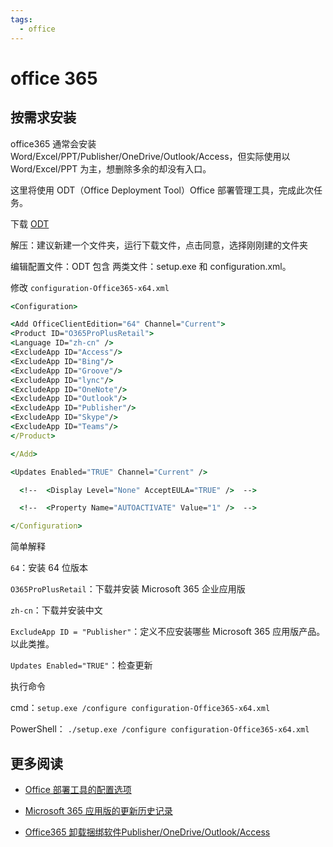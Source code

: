 ```yaml
---
tags:
  - office
---
```


# office 365

## 按需求安装

office365 通常会安装 Word/Excel/PPT/Publisher/OneDrive/Outlook/Access，但实际使用以 Word/Excel/PPT 为主，想删除多余的却没有入口。

这里将使用 ODT（Office Deployment Tool）Office 部署管理工具，完成此次任务。

下载 [ODT](https://www.microsoft.com/en-us/download/confirmation.aspx?id=49117)

解压：建议新建一个文件夹，运行下载文件，点击同意，选择刚刚建的文件夹

编辑配置文件：ODT 包含 两类文件：setup.exe 和 configuration.xml。

修改 `configuration-Office365-x64.xml`

```cmd
<Configuration>

<Add OfficeClientEdition="64" Channel="Current">
<Product ID="O365ProPlusRetail">
<Language ID="zh-cn" />
<ExcludeApp ID="Access"/>
<ExcludeApp ID="Bing"/>
<ExcludeApp ID="Groove"/>
<ExcludeApp ID="lync"/>
<ExcludeApp ID="OneNote"/>
<ExcludeApp ID="Outlook"/>
<ExcludeApp ID="Publisher"/>
<ExcludeApp ID="Skype"/>
<ExcludeApp ID="Teams"/>
</Product>

</Add>

<Updates Enabled="TRUE" Channel="Current" />

  <!--  <Display Level="None" AcceptEULA="TRUE" />  -->

  <!--  <Property Name="AUTOACTIVATE" Value="1" />  -->

</Configuration>
```

简单解释

`64`：安装 64 位版本

`O365ProPlusRetail`：下载并安装 Microsoft 365 企业应用版

`zh-cn`：下载并安装中文

`ExcludeApp ID = "Publisher"`：定义不应安装哪些 Microsoft 365 应用版产品。 以此类推。

`Updates Enabled="TRUE"`：检查更新

执行命令

cmd：`setup.exe /configure configuration-Office365-x64.xml`

PowerShell： `./setup.exe /configure configuration-Office365-x64.xml`

## 更多阅读

- [Office 部署工具的配置选项](https://learn.microsoft.com/zh-cn/deployoffice/office-deployment-tool-configuration-options)

- [Microsoft 365 应用版的更新历史记录](https://learn.microsoft.com/zh-cn/officeupdates/update-history-microsoft365-apps-by-date)

- [Office365 卸载捆绑软件Publisher/OneDrive/Outlook/Access](https://zhuanlan.zhihu.com/p/474539463)
